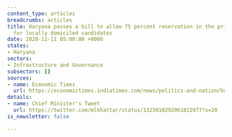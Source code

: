 ```yaml
---
content_type: articles
breadcrumbs: articles
title: Haryana passes a bill to allow 75 percent reservation in the private sector
  for locally domiciled candidates
date: 2020-11-11 05:00:00 +0000
states:
- Haryana
sectors:
- Infrastructure and Governance
subsectors: []
sources:
- name: Economic Times
  url: https://economictimes.indiatimes.com/news/politics-and-nation/haryanvis-first-state-assembly-passes-bill-on-75-job-quota-in-private-sector-for-local-people/articleshow/79075076.cms
details:
- name: Chief Minister's Tweet
  url: https://twitter.com/mlkhattar/status/1325010292061822977?s=20
is_newsletter: false

---
```

